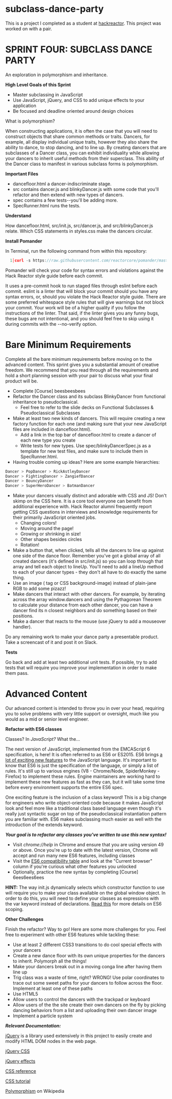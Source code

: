 # subclass-dance-party
This is a project I completed as a student at [hackreactor](http://hackreactor.com). This project was worked on with a pair.

# SPRINT FOUR: SUBCLASS DANCE PARTY
An exploration in polymorphism and inheritance.

**High Level Goals of this Sprint**

* Master subclassing in JavaScript
* Use JavaScript, jQuery, and CSS to add unique effects to your application
* Be focused and deadline oriented around design choices

What is polymorphism?

When constructing applications, it is often the case that you will need to construct objects that share common methods or traits. Dancers, for example, all display individual unique traits, however they also share the ability to dance, to stop dancing, and to line up. By creating dancers that are subclasses of a Dancer class, you can exhibit individuality while allowing your dancers to inherit useful methods from their superclass. This ability of the Dancer class to manifest in various subclass forms is polymorphism.

**Important Files**

* dancefloor.html a dancer-indiscriminate stage.
* src contains dancer.js and blinkyDancer.js with some code that you'll refactor and then extend with new types of dancers.
* spec contains a few tests--you'll be adding more.
* SpecRunner.html runs the tests.

**Understand**

How dancefloor.html, src/init.js, src/dancer.js, and src/blinkyDancer.js relate.
Which CSS statements in styles.css make the dancers circular.

**Install Pomander**

In Terminal, run the following command from within this repository:
```javascript
  1│curl -s https://raw.githubusercontent.com/reactorcore/pomander/master/bin/install | bash
```
Pomander will check your code for syntax errors and violations against the Hack Reactor style guide before each commit.

It uses a pre-commit hook to run staged files through eslint before each commit. eslint is a linter that will block your commit should you have any syntax errors, or, should you violate the Hack Reactor style guide. There are some preferred whitespace style rules that will give warnings but not block your commit. Your work will be of a higher quality if you follow the instructions of the linter. That said, if the linter gives you any funny bugs, these bugs are not intentional, and you should feel free to skip using it during commits with the --no-verify option.

# Bare Minimum Requirements
Complete all the bare minimum requirements before moving on to the advanced content. This sprint gives you a substantial amount of creative freedom. We recommend that you read through all the requirements and hold a short planning session with your pair to discuss what your final product will be.

* Complete [Course] beesbeesbees
* Refactor the Dancer class and its subclass BlinkyDancer from functional inheritance to pseudoclassical.
  * Feel free to refer to the slide decks on Functional Subclasses & Pseudoclassical Subclasses
* Make at least two new kinds of dancers. This will require creating a new factory function for each one (and making sure that your new JavaScript files are included in dancefloor.html).
  * Add a link in the top bar of dancefloor.html to create a dancer of each new type you create
  * Write tests for new types. Use spec/blinkyDancerSpec.js as a template for new test files, and make sure to include them in SpecRunner.html.
* Having trouble coming up ideas? Here are some example hierarchies:

```javascript
Dancer > PopDancer > RickAstleyDancer
Dancer > FightingDancer > ZangiefDancer
Dancer > BouncyDancer
Dancer > SuperHeroDancer > BatmanDancer
```

* Make your dancers visually distinct and adorable with CSS and JS! Don't skimp on the CSS here. It is a core tool everyone can benefit from additional experience with. Hack Reactor alumni frequently report getting CSS questions in interviews and knowledge requirements for their primarily JavaScript oriented jobs.
  * Changing colors!
  * Moving around the page!
  * Growing or shrinking in size!
  * Other shapes besides circles
  * Rotation!
* Make a button that, when clicked, tells all the dancers to line up against one side of the dance floor. Remember you've got a global array of all created dancers (it's defined in src/init.js) so you can loop through that array and tell each object to lineUp. You'll need to add a lineUp method to each of your dancer types - they don't all have to do exactly the same thing.
* Use an image (<img> tag or CSS background-image) instead of plain-jane RGB to add some pizazz!
* Make dancers that interact with other dancers. For example, by iterating across the array window.dancers and using the Pythagorean Theorem to calculate your distance from each other dancer, you can have a dancer find its n closest neighbors and do something based on their positions.
* Make a dancer that reacts to the mouse (use jQuery to add a mouseover handler).

Do any remaining work to make your dance party a presentable product. Take a screencast of it and post it on Slack.

**Tests**

Go back and add at least two additional unit tests. If possible, try to add tests that will require you improve your implementation in order to make them pass.

# Advanced Content
Our advanced content is intended to throw you in over your head, requiring you to solve problems with very little support or oversight, much like you would as a mid or senior level engineer.

**Refactor with ES6 classes**

Classes? In *JavaScript?* What the...

The next version of JavaScript, implemented from the EMCAScript 6 specification, is here! It is often referred to as ES6 or ES2015. ES6 brings [a lot of exciting new features](https://ponyfoo.com/articles/es6) to the JavaScript language. It's important to know that ES6 is just the specification of the language, or simply a list of rules. It's still up to various engines (V8 - Chrome/Node, SpiderMonkey - Firefox) to implement these rules. Engine maintainers are working hard to implement these new features as fast as they can, but it will take some time before every environment supports the entire ES6 spec.

One exciting feature is the inclusion of a class keyword! This is a big change for engineers who write object-oriented code because it makes JavaScript look and feel more like a traditional class based language even though it's really just syntactic sugar on top of the pseudoclassical instantiation pattern you are familiar with. ES6 makes subclassing much easier as well with the introduction of the extends keyword.

***Your goal is to refactor any classes you've written to use this new syntax!***

* Visit *chrome://help* in Chrome and ensure that you are using version 49 or above. Once you're up to date with the latest version, Chrome will accept and run many new ES6 features, including classes
* Visit the [ES6 compatibility table](https://2ality.com/2015/02/es6-scoping.html) and look at the "Current browser" column if you're curious what other features you unlocked
* Optionally, practice the new syntax by completing [Course] 6ees6ees6ees

**HINT:** The way init.js dynamically selects which constructor function to use will require you to make your class available on the global window object. In order to do this, you will need to define your classes as expressions with the var keyword instead of declarations. [Read this](https://2ality.com/2015/02/es6-scoping.html) for more details on ES6 scoping.

**Other Challenges**

Finish the refactor? Way to go! Here are some more challenges for you. Feel free to experiment with other ES6 features while tackling these:

* Use at least 2 different CSS3 transitions to do cool special effects with your dancers
* Create a new dance floor with its own unique properties for the dancers to inherit. Polymorph all the things!
* Make your dancers break out in a moving conga line after having them line up
* Trig class was a waste of time, right? WRONG! Use polar coordinates to trace out some sweet paths for your dancers to follow across the floor. Implement at least one of these paths
* Use HTML5 <audio> tags to add some hot beats for your dancers to move and groove to
* Allow users to control the dancers with the trackpad or keyboard
* Allow users of the the site create their own dancers on the fly by picking dancing behaviors from a list and uploading their own dancer image
* Implement a particle system

***Relevant Documentation:***

[jQuery](https://api.jquery.com/) is a library used extensively in this project to easily create and modify HTML DOM nodes in the web page.

[jQuery CSS](https://api.jquery.com/css/)

[jQuery effects](https://api.jquery.com/category/effects/)

[CSS reference](https://developer.mozilla.org/en-US/docs/Web/CSS/Reference)

[CSS tutorial](https://www.w3schools.com/css/default.asp)

[Polymorphism](https://en.wikipedia.org/wiki/Polymorphism_%28computer_science%29) on Wikipedia

